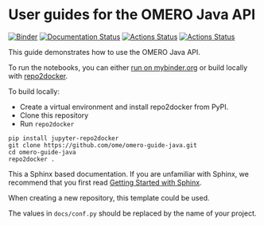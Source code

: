 # User guides for the OMERO Java API

[![Binder](https://mybinder.org/badge_logo.svg)](https://mybinder.org/v2/gh/ome/omero-guide-java/master?filepath=notebooks)
[![Documentation Status](https://readthedocs.org/projects/omero-guide-java/badge/?version=latest)](https://omero-guides.readthedocs.io/en/latest/java/docs/index.html)
[![Actions Status](https://github.com/ome/omero-guide-java/workflows/repo2docker/badge.svg)](https://github.com/ome/omero-guide-java/actions)
[![Actions Status](https://github.com/ome/omero-guide-java/workflows/sphinx/badge.svg)](https://github.com/ome/omero-guide-java/actions)

This guide demonstrates how to use the OMERO Java API.

To run the notebooks, you can either [run on mybinder.org](https://mybinder.org/v2/gh/ome/omero-guide-java/master?filepath=notebooks) or build locally with [repo2docker](https://repo2docker.readthedocs.io/).

To build locally:

 * Create a virtual environment and install repo2docker from PyPI.
 * Clone this repository
 * Run ``repo2docker``

```
pip install jupyter-repo2docker
git clone https://github.com/ome/omero-guide-java.git
cd omero-guide-java
repo2docker .
```


This a Sphinx based documentation. 
If you are unfamiliar with Sphinx, we recommend that you first read 
[Getting Started with Sphinx](https://docs.readthedocs.io/en/stable/intro/getting-started-with-sphinx.html).

When creating a new repository, this template could be used.

The values in ``docs/conf.py`` should be replaced by the name of your project.
